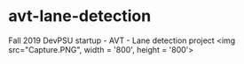 # avt-lane-detection
Fall 2019 DevPSU startup - AVT - Lane detection project
<img src="Capture.PNG", width = '800', height = '800'>
